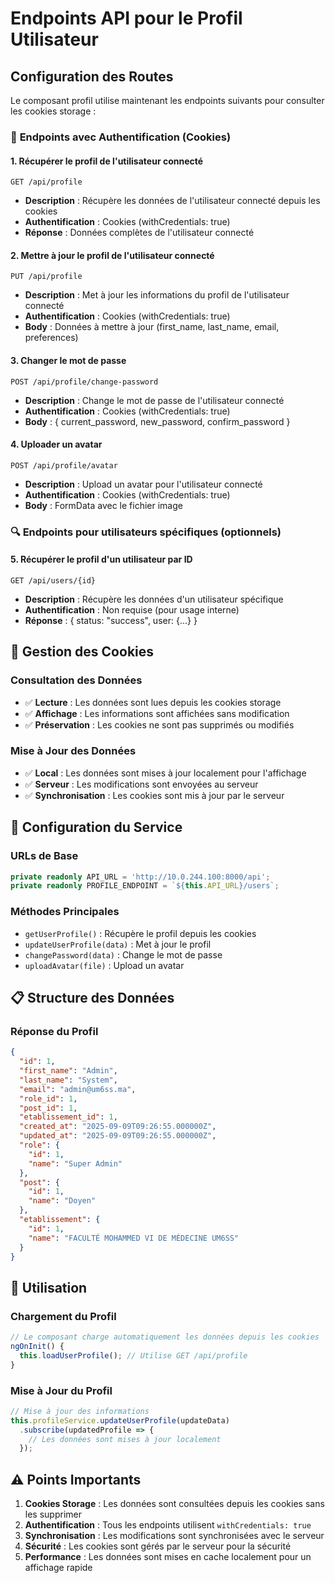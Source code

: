 # Endpoints API pour le Profil Utilisateur

## Configuration des Routes

Le composant profil utilise maintenant les endpoints suivants pour consulter les cookies storage :

### 🔐 **Endpoints avec Authentification (Cookies)**

#### 1. **Récupérer le profil de l'utilisateur connecté**
```
GET /api/profile
```
- **Description** : Récupère les données de l'utilisateur connecté depuis les cookies
- **Authentification** : Cookies (withCredentials: true)
- **Réponse** : Données complètes de l'utilisateur connecté

#### 2. **Mettre à jour le profil de l'utilisateur connecté**
```
PUT /api/profile
```
- **Description** : Met à jour les informations du profil de l'utilisateur connecté
- **Authentification** : Cookies (withCredentials: true)
- **Body** : Données à mettre à jour (first_name, last_name, email, preferences)

#### 3. **Changer le mot de passe**
```
POST /api/profile/change-password
```
- **Description** : Change le mot de passe de l'utilisateur connecté
- **Authentification** : Cookies (withCredentials: true)
- **Body** : { current_password, new_password, confirm_password }

#### 4. **Uploader un avatar**
```
POST /api/profile/avatar
```
- **Description** : Upload un avatar pour l'utilisateur connecté
- **Authentification** : Cookies (withCredentials: true)
- **Body** : FormData avec le fichier image

### 🔍 **Endpoints pour utilisateurs spécifiques (optionnels)**

#### 5. **Récupérer le profil d'un utilisateur par ID**
```
GET /api/users/{id}
```
- **Description** : Récupère les données d'un utilisateur spécifique
- **Authentification** : Non requise (pour usage interne)
- **Réponse** : { status: "success", user: {...} }

## 🍪 **Gestion des Cookies**

### **Consultation des Données**
- ✅ **Lecture** : Les données sont lues depuis les cookies storage
- ✅ **Affichage** : Les informations sont affichées sans modification
- ✅ **Préservation** : Les cookies ne sont pas supprimés ou modifiés

### **Mise à Jour des Données**
- ✅ **Local** : Les données sont mises à jour localement pour l'affichage
- ✅ **Serveur** : Les modifications sont envoyées au serveur
- ✅ **Synchronisation** : Les cookies sont mis à jour par le serveur

## 🔧 **Configuration du Service**

### **URLs de Base**
```typescript
private readonly API_URL = 'http://10.0.244.100:8000/api';
private readonly PROFILE_ENDPOINT = `${this.API_URL}/users`;
```

### **Méthodes Principales**
- `getUserProfile()` : Récupère le profil depuis les cookies
- `updateUserProfile(data)` : Met à jour le profil
- `changePassword(data)` : Change le mot de passe
- `uploadAvatar(file)` : Upload un avatar

## 📋 **Structure des Données**

### **Réponse du Profil**
```json
{
  "id": 1,
  "first_name": "Admin",
  "last_name": "System",
  "email": "admin@um6ss.ma",
  "role_id": 1,
  "post_id": 1,
  "etablissement_id": 1,
  "created_at": "2025-09-09T09:26:55.000000Z",
  "updated_at": "2025-09-09T09:26:55.000000Z",
  "role": {
    "id": 1,
    "name": "Super Admin"
  },
  "post": {
    "id": 1,
    "name": "Doyen"
  },
  "etablissement": {
    "id": 1,
    "name": "FACULTÉ MOHAMMED VI DE MÉDECINE UM6SS"
  }
}
```

## 🚀 **Utilisation**

### **Chargement du Profil**
```typescript
// Le composant charge automatiquement les données depuis les cookies
ngOnInit() {
  this.loadUserProfile(); // Utilise GET /api/profile
}
```

### **Mise à Jour du Profil**
```typescript
// Mise à jour des informations
this.profileService.updateUserProfile(updateData)
  .subscribe(updatedProfile => {
    // Les données sont mises à jour localement
  });
```

## ⚠️ **Points Importants**

1. **Cookies Storage** : Les données sont consultées depuis les cookies sans les supprimer
2. **Authentification** : Tous les endpoints utilisent `withCredentials: true`
3. **Synchronisation** : Les modifications sont synchronisées avec le serveur
4. **Sécurité** : Les cookies sont gérés par le serveur pour la sécurité
5. **Performance** : Les données sont mises en cache localement pour un affichage rapide
